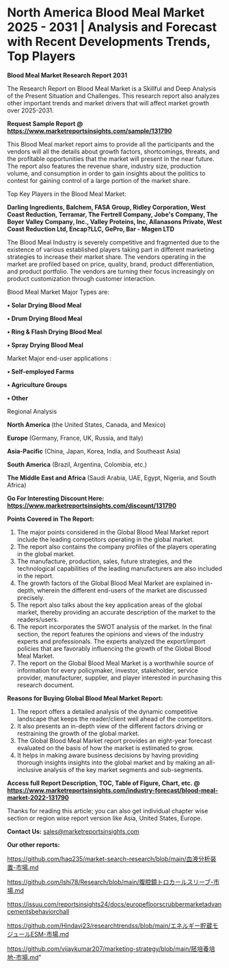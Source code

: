 # North America Blood Meal Market 2025 - 2031 | Analysis and Forecast with Recent Developments Trends, Top Players

<strong>Blood Meal Market Research Report 2031</strong>

The Research Report on Blood Meal Market is a Skillful and Deep Analysis of the Present Situation and Challenges. This research report also analyzes other important trends and market drivers that will affect market growth over 2025-2031.

<strong>Request Sample Report @ <a href=https://www.marketreportsinsights.com/sample/131790>https://www.marketreportsinsights.com/sample/131790</a></strong>

This Blood Meal market report aims to provide all the participants and the vendors will all the details about growth factors, shortcomings, threats, and the profitable opportunities that the market will present in the near future. The report also features the revenue share, industry size, production volume, and consumption in order to gain insights about the politics to contest for gaining control of a large portion of the market share.

Top Key Players in the Blood Meal Market:

<strong>Darling Ingredients, Balchem, FASA Group, Ridley Corporation, West Coast Reduction, Terramar, The Fertrell Company, Jobe's Company, The Boyer Valley Company, Inc., Valley Proteins, Inc, Allanasons Private, West Coast Reduction Ltd, Encap?LLC, GePro, Bar - Magen LTD</strong>

The Blood Meal Industry is severely competitive and fragmented due to the existence of various established players taking part in different marketing strategies to increase their market share. The vendors operating in the market are profiled based on price, quality, brand, product differentiation, and product portfolio. The vendors are turning their focus increasingly on product customization through customer interaction.

Blood Meal Market Major Types are:

<strong>• Solar Drying Blood Meal

• Drum Drying Blood Meal

• Ring & Flash Drying Blood Meal

• Spray Drying Blood Meal</strong>

Market Major end-user applications :

<strong>• Self-employed Farms

• Agriculture Groups

• Other</strong>

Regional Analysis

</u><strong><b>North America</b></strong> (the United States, Canada, and Mexico)

<strong><b>Europe </b></strong>(Germany, France, UK, Russia, and Italy)

<strong><b>Asia-Pacific</b></strong> (China, Japan, Korea, India, and Southeast Asia)

<strong><b>South America</b></strong> (Brazil, Argentina, Colombia, etc.)

<strong><b>The Middle East and Africa</b></strong> (Saudi Arabia, UAE, Egypt, Nigeria, and South Africa)

<strong>Go For Interesting Discount Here: <a href=https://www.marketreportsinsights.com/discount/131790>https://www.marketreportsinsights.com/discount/131790</a></strong>

<strong>Points Covered in The Report:</strong>
<ol>
  <li>The major points considered in the Global Blood Meal Market report include the leading competitors operating in the global market.</li>
  <li>The report also contains the company profiles of the players operating in the global market.</li>
  <li>The manufacture, production, sales, future strategies, and the technological capabilities of the leading manufacturers are also included in the report.</li>
  <li>The growth factors of the Global Blood Meal Market are explained in-depth, wherein the different end-users of the market are discussed precisely.</li>
  <li>The report also talks about the key application areas of the global market, thereby providing an accurate description of the market to the readers/users.</li>
  <li>The report incorporates the SWOT analysis of the market. In the final section, the report features the opinions and views of the industry experts and professionals. The experts analyzed the export/import policies that are favorably influencing the growth of the Global Blood Meal Market.</li>
  <li>The report on the Global Blood Meal Market is a worthwhile source of information for every policymaker, investor, stakeholder, service provider, manufacturer, supplier, and player interested in purchasing this research document.</li>
</ol>
<strong>Reasons for Buying Global Blood Meal Market Report:</strong>

<ol>
  <li>The report offers a detailed analysis of the dynamic competitive landscape that keeps the reader/client well ahead of the competitors.</li>
  <li>It also presents an in-depth view of the different factors driving or restraining the growth of the global market.</li>
  <li>The Global Blood Meal Market report provides an eight-year forecast evaluated on the basis of how the market is estimated to grow.</li>
  <li>It helps in making aware business decisions by having providing thorough insights insights into the global market and by making an all-inclusive analysis of the key market segments and sub-segments.</li>
</ol>
<strong>Access full Report Description, TOC, Table of Figure, Chart, etc. @ <a href=https://www.marketreportsinsights.com/industry-forecast/blood-meal-market-2022-131790>https://www.marketreportsinsights.com/industry-forecast/blood-meal-market-2022-131790</a></strong>


Thanks for reading this article; you can also get individual chapter wise section or region wise report version like Asia, United States, Europe.

<strong>Contact Us:</strong>
sales@marketreportsinsights.com

<strong>Our other reports:</strong>

<a href=https://github.com/haq235/market-search-research/blob/main/血液分析装置-市場.md>https://github.com/haq235/market-search-research/blob/main/血液分析装置-市場.md</a>

<a href=https://github.com/Ishi78/Research/blob/main/腹腔鏡トロカールスリーブ-市場.md>https://github.com/Ishi78/Research/blob/main/腹腔鏡トロカールスリーブ-市場.md</a>

<a href=https://issuu.com/reportsinsights24/docs/europefloorscrubbermarketadvancementsbehaviorchall>https://issuu.com/reportsinsights24/docs/europefloorscrubbermarketadvancementsbehaviorchall</a>

<a href=https://github.com/Hindavi23/researchtrendss/blob/main/エネルギー貯蔵モジュールESM-市場.md>https://github.com/Hindavi23/researchtrendss/blob/main/エネルギー貯蔵モジュールESM-市場.md</a>

<a href=https://github.com/vijaykumar207/marketing-strategy/blob/main/胚培養培地-市場.md>https://github.com/vijaykumar207/marketing-strategy/blob/main/胚培養培地-市場.md</a>"
